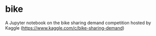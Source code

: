 # bike
A Jupyter notebook on the bike sharing demand competition hosted by Kaggle (https://www.kaggle.com/c/bike-sharing-demand)
